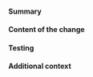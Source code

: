 <!-- HOW TO USE: Under each "#### Heading" below, enter information relevant to your pull request.
Leave the headings unless they don't apply to your PR, and remove the comment blocks (surrounded with <!–– and ––>) when you are done.
-->

#### Summary

<!-- This section should consist of exactly one line, formatted like this:

SUMMARY: [Category] "[Briefly describe the change in these quotation marks]"

Do not enter the square brackets [].  Category must be one of these:

- Ultica
- Ultica-iso
- RetroDays
- NeoDays
- MSX
- BLB
- Chesthole
- Infrastructure

-->

#### Content of the change

<!-- Explain what does this pull request contain.  -->

#### Testing

<!-- Describe what steps you took to test this PR, if applicable include screenshot of the sprites in game or at least in editor.  -->

#### Additional context

<!-- Add any other context about the PR here.  -->
